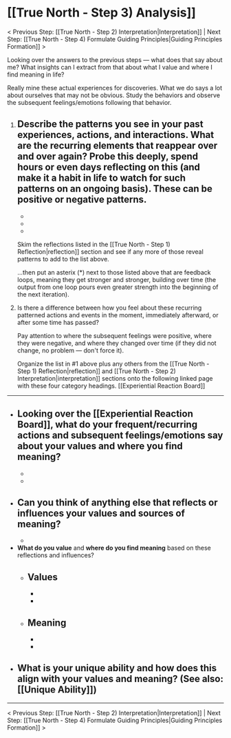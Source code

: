 # [[True North - Step 3) Analysis]]
< Previous Step: [[True North - Step 2) Interpretation|Interpretation]] | Next Step: [[True North - Step 4) Formulate Guiding Principles|Guiding Principles Formation]] >

Looking over the answers to the previous steps — what does that say about me? What insights can I extract from that about what I value and where I find meaning in life?

Really mine these actual experiences for discoveries. What we do says a lot about ourselves that may not be obvious. Study the behaviors and observe the subsequent feelings/emotions following that behavior.

1. Describe the **patterns** you see in your past experiences, actions, and interactions. What are the recurring elements that reappear over and over again? Probe this deeply, spend hours or even days reflecting on this (and make it a habit in life to watch for such patterns on an ongoing basis). These can be positive or negative patterns.
	- 
	- 
	- 
	- 

	Skim the reflections listed in the [[True North - Step 1) Reflection|reflection]] section and see if any more of those reveal patterns to add to the list above.
	
	...then put an asterix (\*) next to those listed above that are feedback loops, meaning they get stronger and stronger, building over time (the output from one loop pours even greater strength into the beginning of the next iteration).

2. Is there a difference between how you feel about these recurring patterned actions and events in the moment, immediately afterward, or after some time has passed?
    
    Pay attention to where the subsequent feelings were positive, where they were negative, and where they changed over time (if they did not change, no problem — don't force it).
    
    Organize the list in #1 above plus any others from the [[True North - Step 1) Reflection|reflection]] and [[True North - Step 2) Interpretation|interpretation]] sections onto the following linked page with these four category headings.
     [[Experiential Reaction Board]]
--- 
- Looking over the [[Experiential Reaction Board]], what do your frequent/recurring actions and subsequent feelings/emotions say about your values and where you find meaning?
	- 
	- 
	- 
- Can you think of anything else that reflects or influences your values and sources of meaning?
	- 
	- 
- **What do you value** and **where do you find meaning** based on these reflections and influences?
	- **Values**
		- 
		- 
		- 
	- **Meaning**
		- 
		- 
		- 
- What is your **unique ability** and how does this align with your values and meaning? (See also: [[Unique Ability]])
	- 

---

< Previous Step: [[True North - Step 2) Interpretation|Interpretation]] | Next Step: [[True North - Step 4) Formulate Guiding Principles|Guiding Principles Formation]] >